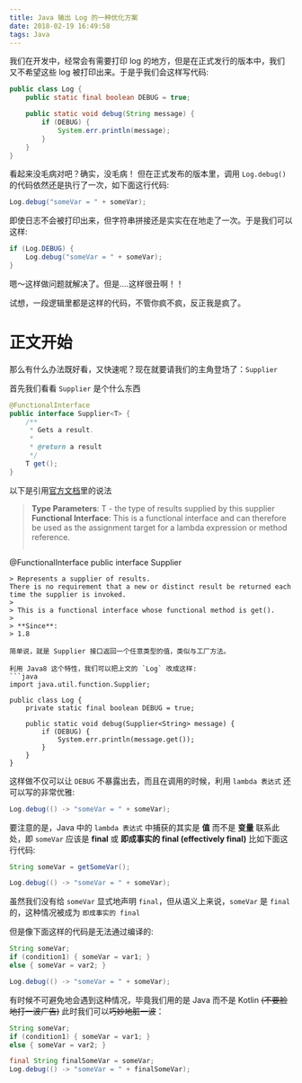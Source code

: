 ```yaml
---
title: Java 输出 Log 的一种优化方案
date: 2018-02-19 16:49:58
tags: Java
---
```


我们在开发中，经常会有需要打印 log 的地方，但是在正式发行的版本中，我们又不希望这些 log 被打印出来。于是乎我们会这样写代码:
```java
public class Log {
    public static final boolean DEBUG = true;

    public static void debug(String message) {
        if (DEBUG) {
            System.err.println(message);
        }
    }
}
```

<!-- more -->

看起来没毛病对吧？确实，没毛病！
但在正式发布的版本里，调用 `Log.debug()` 的代码依然还是执行了一次，如下面这行代码:
```java
Log.debug("someVar = " + someVar);
```

即使日志不会被打印出来，但字符串拼接还是实实在在地走了一次。于是我们可以这样:
```java
if (Log.DEBUG) {
    Log.debug("someVar = " + someVar);
}
```

嗯～这样做问题就解决了。但是....这样很丑啊！！

试想，一段逻辑里都是这样的代码，不管你疯不疯，反正我是疯了。


正文开始
=======
那么有什么办法既好看，又快速呢？现在就要请我们的主角登场了：`Supplier`

首先我们看看 `Supplier` 是个什么东西
```java
@FunctionalInterface
public interface Supplier<T> {
    /**
     * Gets a result.
     *
     * @return a result
     */
    T get();
}
```

以下是引用[官方文档](https://docs.oracle.com/javase/8/docs/api/java/util/function/Supplier.html)里的说法
> **Type Parameters**:
> T - the type of results supplied by this supplier
> **Functional Interface**:
> This is a functional interface and can therefore be used as the assignment target for a lambda expression or method reference.
>```java
@FunctionalInterface
public interface Supplier<T>
```
> Represents a supplier of results.
There is no requirement that a new or distinct result be returned each time the supplier is invoked.
> 
> This is a functional interface whose functional method is get().
> 
> **Since**:
> 1.8

简单说，就是 Supplier 接口返回一个任意类型的值，类似与工厂方法。

利用 Java8 这个特性，我们可以把上文的 `Log` 改成这样:
```java
import java.util.function.Supplier;

public class Log {
    private static final boolean DEBUG = true;

    public static void debug(Supplier<String> message) {
        if (DEBUG) {
            System.err.println(message.get());
        }
    }
}
```

这样做不仅可以让 `DEBUG` 不暴露出去，而且在调用的时候，利用 `lambda 表达式` 还可以写的非常优雅:
```java
Log.debug(() -> "someVar = " + someVar);
```

要注意的是，Java 中的 `lambda 表达式` 中捕获的其实是 **值** 而不是 **变量**
联系此处，即 `someVar` 应该是 **final** 或 **即成事实的 final (effectively final)**
比如下面这行代码:
```java
String someVar = getSomeVar();

Log.debug(() -> "someVar = " + someVar);
```
虽然我们没有给 `someVar` 显式地声明 `final`，但从语义上来说，`someVar` 是 `final` 的，这种情况被成为 `即成事实的 final`


但是像下面这样的代码是无法通过编译的:
```java
String someVar;
if (condition1) { someVar = var1; }
else { someVar = var2; }

Log.debug(() -> "someVar = " + someVar);
```

有时候不可避免地会遇到这种情况，毕竟我们用的是 Java 而不是 Kotlin ~~(不要脸地打一波广告)~~
此时我们可以~~巧妙地脏一波~~：
```java
String someVar;
if (condition1) { someVar = var1; }
else { someVar = var2; }

final String finalSomeVar = someVar;
Log.debug(() -> "someVar = " + finalSomeVar);
```
